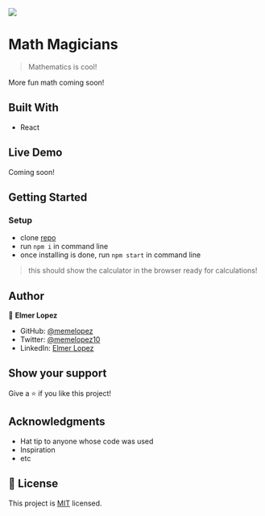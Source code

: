 ![](https://img.shields.io/badge/Microverse-blueviolet)

# Math Magicians

> Mathematics is cool!

More fun math coming soon!

## Built With

- React

## Live Demo

Coming soon!


## Getting Started

### Setup

- clone [repo](https://github.com/memelopez/math-magicians)
- run `npm i` in command line 
- once installing is done, run `npm start` in command line 

> this should show the calculator in the browser ready for calculations! 


## Author

👤 **Elmer Lopez**

- GitHub: [@memelopez](https://github.com/memelopez/)
- Twitter: [@memelopez10](https://twitter.com/memelopez10)
- LinkedIn: [Elmer Lopez](https://www.linkedin.com/in/elmer-lopez-51b187200/)

## Show your support

Give a ⭐️ if you like this project!

## Acknowledgments

- Hat tip to anyone whose code was used
- Inspiration
- etc

## 📝 License

This project is [MIT](https://github.com/IjayAbby/Web-Scraper-Ruby-Capstone-Project/blob/development/LICENSE) licensed.

